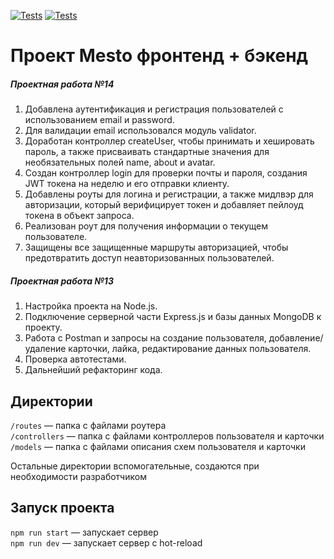 [![Tests](../../actions/workflows/tests-13-sprint.yml/badge.svg)](../../actions/workflows/tests-13-sprint.yml) [![Tests](../../actions/workflows/tests-14-sprint.yml/badge.svg)](../../actions/workflows/tests-14-sprint.yml)
# Проект Mesto фронтенд + бэкенд

##### Проектная работа №14
1. Добавлена аутентификация и регистрация пользователей с использованием email и password.
2. Для валидации email использовался модуль validator.
3. Доработан контроллер createUser, чтобы принимать и хешировать пароль, а также присваивать стандартные значения для необязательных полей name, about и avatar.
4. Создан контроллер login для проверки почты и пароля, создания JWT токена на неделю и его отправки клиенту.
5. Добавлены роуты для логина и регистрации, а также мидлвэр для авторизации, который верифицирует токен и добавляет пейлоуд токена в объект запроса.
6. Реализован роут для получения информации о текущем пользователе.
7. Защищены все защищенные маршруты авторизацией, чтобы предотвратить доступ неавторизованных пользователей.
  
##### Проектная работа №13
1. Настройка проекта на Node.js.
2. Подключение серверной части Express.js и базы данных MongoDB к проекту.
3. Работа с Postman и запросы на создание пользователя, добавление/удаление карточки, лайка, редактирование данных пользователя.
4. Проверка автотестами.
5. Дальнейший рефакторинг кода.

## Директории

`/routes` — папка с файлами роутера  
`/controllers` — папка с файлами контроллеров пользователя и карточки   
`/models` — папка с файлами описания схем пользователя и карточки  
  
Остальные директории вспомогательные, создаются при необходимости разработчиком

## Запуск проекта

`npm run start` — запускает сервер   
`npm run dev` — запускает сервер с hot-reload

